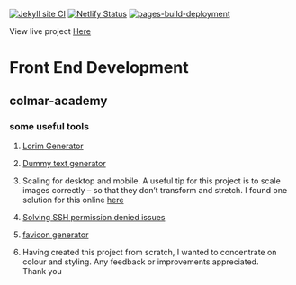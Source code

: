 
[![Jekyll site CI](https://github.com/SOliv1/colmar-academy/actions/workflows/jekyll-docker.yml/badge.svg)](https://github.com/SOliv1/colmar-academy/actions/workflows/jekyll-docker.yml) [![Netlify Status](https://api.netlify.com/api/v1/badges/cb08c30c-6818-4467-bfef-1e22e19fc091/deploy-status)](https://app.netlify.com/sites/colmar-academy-ca/deploys) [![pages-build-deployment](https://github.com/SOliv1/colmar-academy/actions/workflows/pages/pages-build-deployment/badge.svg)](https://github.com/SOliv1/colmar-academy/actions/workflows/pages/pages-build-deployment)

View live project [Here](https://colmar-academy-ca.netlify.app)
# Front End Development

## colmar-academy

### some useful tools

1. [Lorim Generator](https://github.com/DavidAnson/markdownlint/blob/v0.27.0/doc/md041.md)

2. [Dummy text generator](https://www.dummytextgenerator.com/#jump)

3. Scaling for desktop and mobile. A useful tip for this project is to scale images correctly – so that they don’t transform and stretch. I found one solution for this online
 [here](https://monacodelisa.com/codecademy-colmar-academy-workflow-part-1-desktop)


4. [Solving SSH permission denied issues](https://www.google.com/search?q=git+push+-u+origin+master+git%40github.com%3A+Permission+denied+(publickey).+fatal%3A+Could+not+read+from+remote+repository.&oq=git+push+-u+origin+master+git%40github.com%3A+Permission+denied+(publickey).+fatal%3A+Could+not+read+from+remote+repository.&aqs=chrome..69i57j69i59j69i64l2.953j0j1&sourceid=chrome&ie=UTF-8#fpstate=ive&vld=cid:546330e9,vid:gyAUbbx-D5Q)

5. [favicon generator](https://www.favicon-generator.org/)

6. Having created this project from scratch, I wanted to concentrate on colour and styling.  Any feedback or improvements appreciated.  
Thank you


